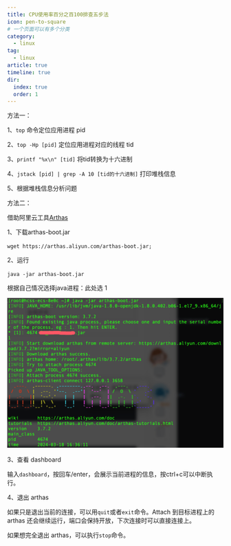 ```yaml
---
title: CPU使用率百分之百100排查五步法
icon: pen-to-square
# 一个页面可以有多个分类
category:
  - linux
tag:
  - linux
article: true
timeline: true
dir:
  index: true
  order: 1
---
```


方法一：

1、`top` 命令定位应用进程 pid

2、`top -Hp [pid]` 定位应用进程对应的线程 tid

3、`printf "%x\n" [tid]` 将tid转换为十六进制

4、`jstack [pid] | grep -A 10 [tid的十六进制]` 打印堆栈信息

5、根据堆栈信息分析问题


方法二：

借助阿里云工具[Arthas](https://arthas.aliyun.com/doc/quick-start.html#_1-%E5%90%AF%E5%8A%A8-math-game)

1、下载arthas-boot.jar

`wget https://arthas.aliyun.com/arthas-boot.jar;`

2、运行 

`java -jar arthas-boot.jar`

根据自己情况选择java进程：此处选 1

![linux_1.png](../../images/linux/linux_1.png)


3、查看 dashboard

输入`dashboard`，按回车/enter，会展示当前进程的信息，按ctrl+c可以中断执行。

4、退出 arthas

如果只是退出当前的连接，可以用`quit`或者`exit`命令。Attach 到目标进程上的 arthas 还会继续运行，端口会保持开放，下次连接时可以直接连接上。

如果想完全退出 arthas，可以执行`stop`命令。